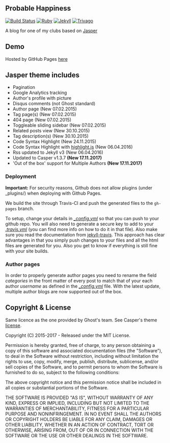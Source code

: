 ## Probable Happiness

[![Build Status](https://img.shields.io/travis/mayant15/probable-happiness?style=for-the-badge)](https://travis-ci.com/mayant15/probable-happiness)
[![Ruby](https://img.shields.io/badge/ruby-2.5.2-blue.svg?style=for-the-badge)](http://travis-ci.org/jekyller/jasper)
[![Jekyll](https://img.shields.io/badge/jekyll-3.6.2-blue.svg?style=for-the-badge)](http://travis-ci.org/jekyller/jasper)
[![Trivago](https://img.shields.io/badge/Hotel%3F-Trivago-important?style=for-the-badge&logo=Tinder)](https://travis-ci.com/mayant15/probable-happiness)

A blog for one of my clubs based on [Jasper](https://github.com/jekyller/jasper)

## Demo
Hosted by GitHub Pages [here](mayant15.github.io/probable-happiness)

## Jasper theme includes

* Pagination
* Google Analytics tracking
* Author's profile with picture
* Disqus comments (not Ghost standard)
* Author page (New 07.02.2015)
* Tag page(s) (New 07.02.2015)
* 404 page (New 07.02.2015)
* Toggleable sliding sidebar (New 07.02.2015)
* Related posts view (New 30.10.2015)
* Tag description(s) (New 30.10.2015)
* Code Syntax Highlight (New 24.11.2015)
* Code Syntax Highlight with [highlight.js](https://highlightjs.org/) (New 06.04.2016)
* Rss updated to Jekyll v3 (New 06.04.2016)
* Updated to Casper v1.3.7 **(New 17.11.2017)**  
* 'Out of the box' support for Multiple Authors **(New 17.11.2017)**  

### Deployment

**Important:**  For security reasons, Github does not allow plugins (under _plugins/) when deploying with Github Pages.

We build the site through Travis-CI and push the generated files to the `gh-pages` branch.

To setup, change your details in *[\_config.yml](_config.yml)* so that you can push to your github repo. You will also need to generate a secure key to add to your *[.travis.yml](.travis.yml)* (you can find more info on how to do it in that file). Also make sure you read the documentation from [jekyll-travis](https://github.com/mfenner/jekyll-travis). This approach has clear advantages in that you simply push changes to your files and all the html files are generated for you. Also you get to know if everything is still fine with your site builds.

### Author pages

In order to properly generate author pages you need to rename the field *categories* in the front matter of every post to match that of your each author *username* as defined in the *[\_config.yml](_config.yml)* file.
With the latest update, multiple author blogs are now supported out of the box.

## Copyright & License

Same licence as the one provided by Ghost's team. See Casper's theme [license](GHOST.txt).

Copyright (C) 2015-2017 - Released under the MIT License.

Permission is hereby granted, free of charge, to any person obtaining a copy of this software and associated documentation files (the "Software"), to deal in the Software without restriction, including without limitation the rights to use, copy, modify, merge, publish, distribute, sublicense, and/or sell copies of the Software, and to permit persons to whom the Software is furnished to do so, subject to the following conditions:

The above copyright notice and this permission notice shall be included in all copies or substantial portions of the Software.

THE SOFTWARE IS PROVIDED "AS IS", WITHOUT WARRANTY OF ANY KIND, EXPRESS OR IMPLIED, INCLUDING BUT NOT LIMITED TO THE WARRANTIES OF MERCHANTABILITY, FITNESS FOR A PARTICULAR PURPOSE AND
NONINFRINGEMENT. IN NO EVENT SHALL THE AUTHORS OR COPYRIGHT HOLDERS BE LIABLE FOR ANY CLAIM, DAMAGES OR OTHER LIABILITY, WHETHER IN AN ACTION OF CONTRACT, TORT OR OTHERWISE, ARISING FROM, OUT OF OR IN CONNECTION WITH THE SOFTWARE OR THE USE OR OTHER DEALINGS IN THE SOFTWARE.

